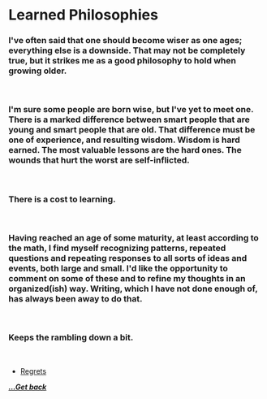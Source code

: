 # Learned Philosophies

### I've often said that one should become wiser as one ages; everything else is a downside.  That may not be completely true, but it strikes me as a good philosophy to hold when growing older.

<br>

### I'm sure some people are born wise, but I've yet to meet one.  There is a marked difference between smart people that are young and smart people that are old.  That difference must be one of experience, and resulting wisdom.  Wisdom is hard earned.  The most valuable lessons are the hard ones.  The wounds that hurt the worst are self-inflicted.

<br>

### There is a cost to learning.

<br>

### Having reached an age of some maturity, at least according to the math, I find myself recognizing patterns, repeated questions and repeating responses to all sorts of ideas and events, both large and small.  I'd like the opportunity to comment on some of these and to refine my thoughts in an organized(ish) way.  Writing, which I have not done enough of, has always been away to do that.

<br>

### Keeps the rambling down a bit.

<br>

- [Regrets](learned-philosophies/regrets.md)

[***...Get back***](..)
